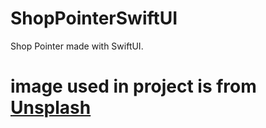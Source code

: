 # ShopPointerSwiftUI
Shop Pointer made with SwiftUI.


# image used in project is from [Unsplash](https://unsplash.com/)

